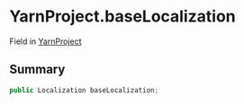 # YarnProject.baseLocalization

Field in [YarnProject](api/csharp/yarn.unity.yarnproject.md)

## Summary



```csharp
public Localization baseLocalization;
```

